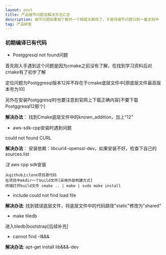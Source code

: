 ```yaml
---
layout: post
title: 产品细节问题及解决方法汇总
description: 细节问题如果每个都开一个档就太麻烦了，于是将细节问题归到一篇文档中
tag: 产品研发
---
```


### 初期编译已有代码

* Postggresql not found问题

首先刚入手遇到这个问题是因为cmake之前没有了解，在找到学习资料后对cmake有了初步了解

定位问题为Postggresql版本12并不存在于cmake底层文件中[原底层文件最高版本号为10]

另外在安装Postggresql时也要注意到官网上下载正确内容[不要下载Postggresql12那个]

**解决办法**：
找到Cmake底层文件中的known_addition，加上"12"

* aws-sdk-cpp安装时遇到问题

could not found CURL

**解决办法**：
安装依赖：libcurl4-openssl-dev，如果安装不好，检查下自己的sources.list

*注* aws cpp sdk安装

    从github上clone项目源代码
    在项目中mkdir一个build文件[采用外部构建方式]
    终端打开build文件 cmake .. | make | sudo make install


* include could not find load file

**解决办法**:
找到错误底层文件，将底层文件中的代码路径"static"修改为"shared"

* make tiledb

进入tiledb|bootstrap[后续补充]

* cannot find -l&&&

**解决办法**:
apt-get install lib&&&-dev
